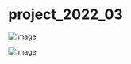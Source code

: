 # project_2022_03

![image](https://user-images.githubusercontent.com/93497667/210768173-330192c6-bc03-46e4-9bc7-bdb970c2d756.png)

![image](https://user-images.githubusercontent.com/93497667/210767602-440f6bb0-a68a-4f9a-9370-b0246c46e8ea.png)

